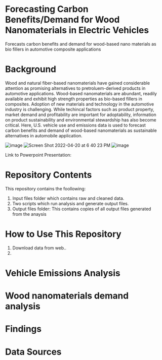 # Forecasting Carbon Benefits/Demand for Wood Nanomaterials in Electric Vehicles 
Forecasts carbon benefits and demand for wood-based nano materials as bio fillers in automotive composite applications 

# Background
Wood and natural fiber-based nanomaterials have gained considerable attention as promising alternatives to pretroluem-derived products in automotive applications. Wood-based nanomaterials are abundant, readily available and exhibit high strength properties as bio-based fillers in composites. Adoption of new materials and technology in the automotive industry is challenging. While techincal factors such as product property, market demand and profitability are important for adoptability, information on product sustainability and environmental stewardship has also become critical. Here, U.S. vehicle use and emissions data is used to forecast carbon benefits and demand of wood-based nanomaterials as sustainable alternatives in automobile application.

![image](https://user-images.githubusercontent.com/97989922/164336369-2defd64b-5a29-4c8d-809f-ebe7c8001d9f.jpeg)
![Screen Shot 2022-04-20 at 6 40 23 PM](https://user-images.githubusercontent.com/97989922/164336504-aa83450f-20fa-4a84-9aad-3cf915eef1d1.png)
![image](https://user-images.githubusercontent.com/97989922/164337361-8a9508e2-cda5-41c7-8976-0bbb02ba40eb.jpeg)


Link to Powerpoint Presentation:

# Repository Contents
This repository contains the foollowing:
1. Input files folder which contains raw and cleaned data. 
2. Two scripts which run analysis and generate output files. 
3. Output files folder: This contains copies of all output files generated from the anaysis

# How to Use This Repository
1. Download data from web..
2. 

# Vehicle Emissions Analysis

# Wood nanomaterials demand analysis


# Findings


# Data Sources


